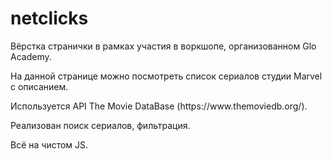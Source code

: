 # netclicks
<p>Вёрстка странички в рамках участия в воркшопе, организованном Glo Academy.</p>
<p>На данной странице можно посмотреть список сериалов студии Marvel с описанием.</p>
<p>Используется API The Movie DataBase (https://www.themoviedb.org/).</p>
<p>Реализован поиск сериалов, фильтрация.</p>
<p>Всё на чистом JS.</p>
